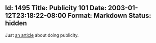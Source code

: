 Id: 1495
Title: Publicity 101
Date: 2003-01-12T23:18:22-08:00
Format: Markdown
Status: hidden
--------------
Just [an article](http://www.costik.com/pub101.html) about doing
publicity.
